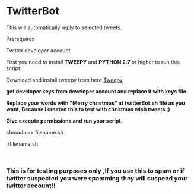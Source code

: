 # TwitterBot

This will automatically reply to selected tweets.

Prerequires

Twitter developer account

First you need to install <b> TWEEPY </b> and <b> PYTHON 2.7 </b> or higher to run this script.

Download and install tweepy from here  <a href="https://github.com/tweepy/tweepy">Tweepy</a>


<b>get developer keys from developer account and replace it with keys file. </b>

<b> Replace your words with "Merry christmas" at twitterBot.sh file as you want, Because I created this to test with christmas wish tweets :) </b>

<b>Give execute permissions and run your script. </b>

chmod u+x filename.sh

./filename.sh

<br><b>
<h3> This is for testing purposes only ,If you use this to spam or if twitter suspected you were spamming they will suspend your twitter account!! </h3>

